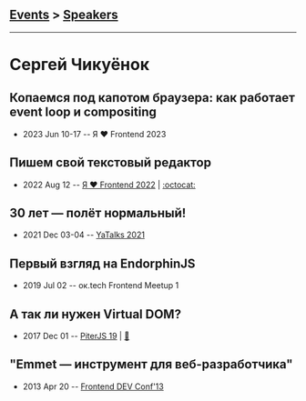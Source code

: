 ## [Events](../README.md) > [Speakers](../speakers.md)
---

# Сергей Чикуёнок

## Копаемся под капотом браузера: как работает event loop и compositing
- 2023 Jun 10-17 -- Я ❤ Frontend 2023    
## Пишем свой текстовый редактор
- 2022 Aug 12 -- [Я ❤ Frontend 2022](https://youtu.be/TDZcDXdBjn8)   | [:octocat:](https://github.com/tamtam-chat/message-editor) 
## 30 лет — полёт нормальный!
- 2021 Dec 03-04 -- [YaTalks 2021](https://youtu.be/Ot-Wk4HjYwQ)    
## Первый взгляд на EndorphinJS
- 2019 Jul 02 -- ок.tech Frontend Meetup 1    
## А так ли нужен Virtual DOM?
- 2017 Dec 01 -- [PiterJS 19](https://www.youtube.com/watch?v=063LPB8eK4Y)  | [:notebook:](https://github.com/piterjs/piterjs.org/blob/master/events/19/2_Sergey_Chikuyonok.pdf)  
## ​&quot;Emmet — инструмент для веб-разработчика&quot;​
- 2013 Apr 20 -- [Frontend DEV Conf&#39;13](https://www.youtube.com/watch?v=reQ-GIUk2y8)    

